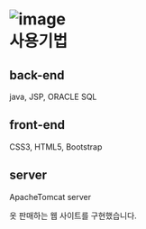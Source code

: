 ![image](https://user-images.githubusercontent.com/79691180/144534193-63cbd2a5-c624-48a8-9da6-9201b715588b.png)
</br>
사용기법 
==================
back-end
------------------
java, JSP, ORACLE SQL

front-end
------------------
CSS3, HTML5, Bootstrap

server
-----------------
ApacheTomcat server


 옷 판매하는 웹 사이트를 구현했습니다.
